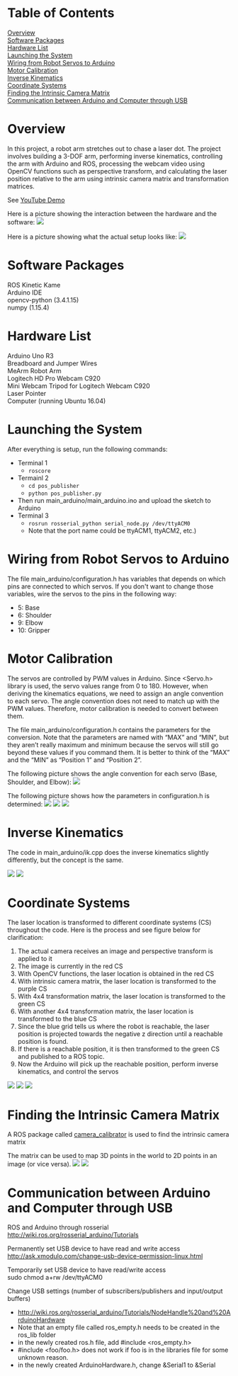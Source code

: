 # Table of Contents
[Overview](#Overview)  
[Software Packages](#Software-Packages)  
[Hardware List](#Hardware-List)  
[Launching the System](#Launching-the-System)  
[Wiring from Robot Servos to Arduino](#Wiring-from-Robot-Servos-to-Arduino)  
[Motor Calibration](#Motor-Calibration)  
[Inverse Kinematics](#Inverse-Kinematics)  
[Coordinate Systems](#Coordinate-Systems)  
[Finding the Intrinsic Camera Matrix](#Finding-the-Intrinsic-Camera-Matrix)  
[Communication between Arduino and Computer through USB](#Communication-between-Arduino-and-Computer-through-USB)

# Overview
In this project, a robot arm stretches out to chase a laser dot. The project involves building a 3-DOF arm, performing inverse kinematics, controlling the arm with Arduino and ROS, processing the webcam video using OpenCV functions such as perspective transform, and calculating the laser position relative to the arm using intrinsic camera matrix and transformation matrices. 

See [YouTube Demo](https://youtu.be/46Q9ypHZdVk)

Here is a picture showing the interaction between the hardware and the software:
![](pictures/big_picture.png)

Here is a picture showing what the actual setup looks like:
![](pictures/big_picture2.png)

# Software Packages
ROS Kinetic Kame  
Arduino IDE  
opencv-python (3.4.1.15)  
numpy (1.15.4)  

# Hardware List
Arduino Uno R3  
Breadboard and Jumper Wires  
MeArm Robot Arm  
Logitech HD Pro Webcam C920  
Mini Webcam Tripod for Logitech Webcam C920  
Laser Pointer  
Computer (running Ubuntu 16.04)  

# Launching the System
After everything is setup, run the following commands:

- Terminal 1
    - `roscore`
- Termainl 2
    - `cd pos_publisher`
    - `python pos_publisher.py`
- Then run main_arduino/main_arduino.ino and upload the sketch to Arduino
- Terminal 3
    - `rosrun rosserial_python serial_node.py /dev/ttyACM0`
    - Note that the port name could be ttyACM1, ttyACM2, etc.)

# Wiring from Robot Servos to Arduino
The file main_arduino/configuration.h has variables that depends on which pins are connected to which servos. If you don't want to change those variables, wire the servos to the pins in the following way:

- 5: Base
- 6: Shoulder
- 9: Elbow
- 10: Gripper

# Motor Calibration
The servos are controlled by PWM values in Arduino. Since <Servo.h> library is used, the servo values range from 0 to 180. However, when deriving the kinematics equations, we need to assign an angle convention to each servo. The angle convention does not need to match up with the PWM values. Therefore, motor calibration is needed to convert between them.

The file main_arduino/configuration.h contains the parameters for the conversion. Note that the parameters are named with “MAX” and “MIN”, but they aren’t really maximum and minimum because the servos will still go beyond these values if you command them. It is better to think of the “MAX” and the “MIN”  as “Position 1” and “Position 2”.

The following picture shows the angle convention for each servo (Base, Shoulder, and Elbow):
![](pictures/servos_angle_convention.png)

The following picture shows how the parameters in configuration.h is determined:
![](pictures/base_angle.png)
![](pictures/shoulder_angle.png)
![](pictures/elbow_angle.png)

# Inverse Kinematics
The code in main_arduino/ik.cpp does the inverse kinematics slightly differently, but the concept is the same.

![](pictures/ik1.png)
![](pictures/ik2.png)

# Coordinate Systems
The laser location is transformed to different coordinate systems (CS) throughout the code. Here is the process and see figure below for clarification:
1. The actual camera receives an image and perspective transform is applied to it
2. The image is currently in the red CS
3. With OpenCV functions, the laser location is obtained in the red CS
4. With intrinsic camera matrix, the laser location is transformed to the purple CS
5. With 4x4 transformation matrix, the laser location is transformed to the green CS
6. With another 4x4 transformation matrix, the laser location is transformed to the blue CS
7. Since the blue grid tells us where the robot is reachable, the laser position is projected towards the negative z direction until a reachable position is found.
8. If there is a reachable position, it is then transformed to the green CS and published to a ROS topic.
9. Now the Arduino will pick up the reachable position, perform inverse kinematics, and control the servos

![](pictures/coordinate1.png)
![](pictures/coordinate2.png)
![](pictures/coordinate3.png)

# Finding the Intrinsic Camera Matrix
A ROS package called [camera_calibrator](http://wiki.ros.org/camera_calibration#Camera_Calibrator) is used to find the intrinsic camera matrix

The matrix can be used to map 3D points in the world to 2D points in an image (or vice versa).
![](pictures/camera_matrix.png)
![](pictures/pinhole_model.png)

# Communication between Arduino and Computer through USB
ROS and Arduino through rosserial  
http://wiki.ros.org/rosserial_arduino/Tutorials

Permanently set USB device to have read and write access  
http://ask.xmodulo.com/change-usb-device-permission-linux.html

Temporarily set USB device to have read/write access  
sudo chmod a+rw /dev/ttyACM0

Change USB settings (number of subscribers/publishers and input/output buffers)
- http://wiki.ros.org/rosserial_arduino/Tutorials/NodeHandle%20and%20ArduinoHardware
- Note that an empty file called ros_empty.h needs to be created in the ros_lib folder
- in the newly created ros.h file, add #include <ros_empty.h>
- #include <foo/foo.h> does not work if foo is in the libraries file for some unknown reason.
- in the newly created ArduinoHardware.h, change &Serial1 to &Serial
